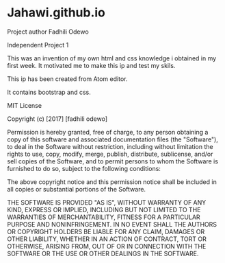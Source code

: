 # Jahawi.github.io
Project author Fadhili Odewo

Independent Project 1

This was an invention of my own html and css knowledge i obtained in my first week. It motivated me to make this ip and test my  skils.

This ip has been created from Atom editor.

It contains bootstrap and css.


MIT License

Copyright (c) [2017] [fadhili odewo]

Permission is hereby granted, free of charge, to any person obtaining a copy of this software and associated documentation files (the "Software"), to deal in the Software without restriction, including without limitation the rights to use, copy, modify, merge, publish, distribute, sublicense, and/or sell copies of the Software, and to permit persons to whom the Software is furnished to do so, subject to the following conditions:

The above copyright notice and this permission notice shall be included in all copies or substantial portions of the Software.

THE SOFTWARE IS PROVIDED "AS IS", WITHOUT WARRANTY OF ANY KIND, EXPRESS OR IMPLIED, INCLUDING BUT NOT LIMITED TO THE WARRANTIES OF MERCHANTABILITY, FITNESS FOR A PARTICULAR PURPOSE AND NONINFRINGEMENT. IN NO EVENT SHALL THE AUTHORS OR COPYRIGHT HOLDERS BE LIABLE FOR ANY CLAIM, DAMAGES OR OTHER LIABILITY, WHETHER IN AN ACTION OF CONTRACT, TORT OR OTHERWISE, ARISING FROM, OUT OF OR IN CONNECTION WITH THE SOFTWARE OR THE USE OR OTHER DEALINGS IN THE SOFTWARE.
